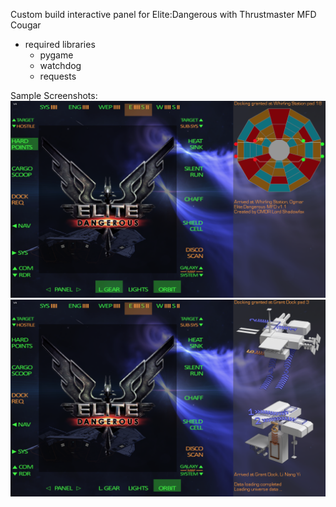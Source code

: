 Custom build interactive panel for Elite:Dangerous with Thrustmaster MFD Cougar
- required libraries
  - pygame
  - watchdog
  - requests

Sample Screenshots:
![ED-MFD-1](images/ED-MFD.screenshot.1.png)
![ED-MFD-2](images/ED-MFD.screenshot.2.png)
